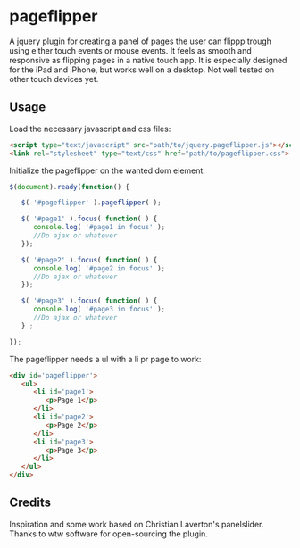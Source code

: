 pageflipper
=======

A jquery plugin for creating a panel of pages the user can flippp trough using either touch events or mouse events. It feels as smooth and responsive as flipping pages in a native touch app. It is especially designed for the iPad and iPhone, but works well on a desktop. Not well tested on other touch devices yet.

## Usage
Load the necessary javascript and css files:

```html
<script type="text/javascript" src="path/to/jquery.pageflipper.js"></script>
<link rel="stylesheet" type="text/css" href="path/to/pageflipper.css"> 
```

Initialize the pageflipper on the wanted dom element:

```javascript
$(document).ready(function() {

   $( '#pageflipper' ).pageflipper( );

   $( '#page1' ).focus( function( ) {
      console.log( '#page1 in focus' );
      //Do ajax or whatever
   });

   $( '#page2' ).focus( function( ) {
      console.log( '#page2 in focus' );
      //Do ajax or whatever
   });

   $( '#page3' ).focus( function( ) {
      console.log( '#page3 in focus' );
      //Do ajax or whatever
   } ;

});
```

The pageflipper needs a ul with a li pr page to work:

```html
<div id='pageflipper'>
   <ul>
      <li id='page1'>
         <p>Page 1</p>
      </li>
      <li id='page2'>
         <p>Page 2</p>
      </li>
      <li id='page3'>
         <p>Page 3</p>
      </li>
   </ul>
</div>
```


Credits
------
Inspiration and some work based on Christian Laverton's panelslider.
Thanks to wtw software for open-sourcing the plugin.
